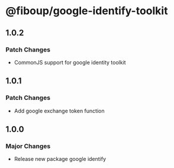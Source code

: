 # @fiboup/google-identify-toolkit

## 1.0.2

### Patch Changes

- CommonJS support for google identity toolkit

## 1.0.1

### Patch Changes

- Add google exchange token function

## 1.0.0

### Major Changes

- Release new package google identify
